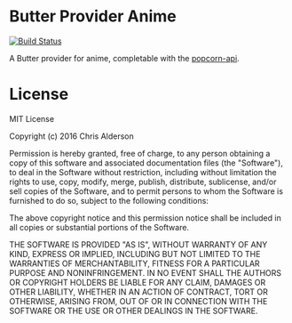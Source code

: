 # Butter Provider Anime

[![Build Status](https://travis-ci.org/ChrisAlderson/butter-provider-anime.svg?branch=master)](https://travis-ci.org/ChrisAlderson/butter-provider-anime)

A Butter provider for anime, completable with the [popcorn-api](https://github.com/popcorn-official/popcorn-api).

# License

MIT License

Copyright (c) 2016 Chris Alderson

Permission is hereby granted, free of charge, to any person obtaining a copy
of this software and associated documentation files (the "Software"), to deal
in the Software without restriction, including without limitation the rights
to use, copy, modify, merge, publish, distribute, sublicense, and/or sell
copies of the Software, and to permit persons to whom the Software is
furnished to do so, subject to the following conditions:

The above copyright notice and this permission notice shall be included in all
copies or substantial portions of the Software.

THE SOFTWARE IS PROVIDED "AS IS", WITHOUT WARRANTY OF ANY KIND, EXPRESS OR
IMPLIED, INCLUDING BUT NOT LIMITED TO THE WARRANTIES OF MERCHANTABILITY,
FITNESS FOR A PARTICULAR PURPOSE AND NONINFRINGEMENT. IN NO EVENT SHALL THE
AUTHORS OR COPYRIGHT HOLDERS BE LIABLE FOR ANY CLAIM, DAMAGES OR OTHER
LIABILITY, WHETHER IN AN ACTION OF CONTRACT, TORT OR OTHERWISE, ARISING FROM,
OUT OF OR IN CONNECTION WITH THE SOFTWARE OR THE USE OR OTHER DEALINGS IN THE
SOFTWARE.
